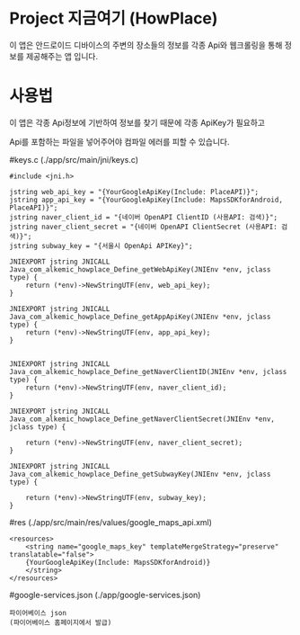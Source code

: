 # Project 지금여기 (HowPlace)

이 앱은 안드로이드 디바이스의 주변의 장소들의 정보를 각종 Api와 웹크롤링을 통해 정보를 제공해주는 앱 입니다.

# 사용법

이 앱은 각종 Api정보에 기반하여 정보를 찾기 때문에 각종 ApiKey가 필요하고

Api를 포함하는 파일을 넣어주어야 컴파일 에러를 피할 수 있습니다.

#keys.c (./app/src/main/jni/keys.c)
```
#include <jni.h>

jstring web_api_key = "{YourGoogleApiKey(Include: PlaceAPI)}";
jstring app_api_key = "{YourGoogleApiKey(Include: MapsSDKforAndroid, PlaceAPI)}";
jstring naver_client_id = "{네이버 OpenAPI ClientID (사용API: 검색)}";
jstring naver_client_secret = "{네이버 OpenAPI ClientSecret (사용API: 검색)}";
jstring subway_key = "{서울시 OpenApi APIKey}"; 

JNIEXPORT jstring JNICALL
Java_com_alkemic_howplace_Define_getWebApiKey(JNIEnv *env, jclass type) {
    return (*env)->NewStringUTF(env, web_api_key);
}

JNIEXPORT jstring JNICALL
Java_com_alkemic_howplace_Define_getAppApiKey(JNIEnv *env, jclass type) {
    return (*env)->NewStringUTF(env, app_api_key);
}


JNIEXPORT jstring JNICALL
Java_com_alkemic_howplace_Define_getNaverClientID(JNIEnv *env, jclass type) {
    return (*env)->NewStringUTF(env, naver_client_id);
}

JNIEXPORT jstring JNICALL
Java_com_alkemic_howplace_Define_getNaverClientSecret(JNIEnv *env, jclass type) {

    return (*env)->NewStringUTF(env, naver_client_secret);
}

JNIEXPORT jstring JNICALL
Java_com_alkemic_howplace_Define_getSubwayKey(JNIEnv *env, jclass type) {

    return (*env)->NewStringUTF(env, subway_key);
}

```

#res (./app/src/main/res/values/google_maps_api.xml)
```
<resources>
    <string name="google_maps_key" templateMergeStrategy="preserve" translatable="false">
    {YourGoogleApiKey(Include: MapsSDKforAndroid)}
    </string>
</resources>
```

#google-services.json (./app/google-services.json)
```
파이어베이스 json
(파이어베이스 홈페이지에서 발급)
```



